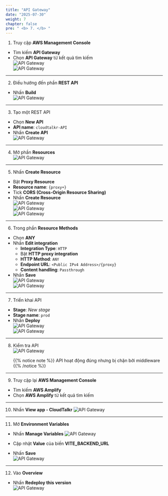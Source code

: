 ```yaml
---
title: "API Gateway"
date: "2025-07-30"
weight: 7
chapter: false
pre: " <b> 7. </b> "
---
```


1. Truy cập **AWS Management Console**

- Tìm kiếm **API Gateway**
- Chọn **API Gateway** từ kết quả tìm kiếm  
  ![API Gateway](/images/7.apigateway/api01.png)  
  ![API Gateway](/images/7.apigateway/api02.png)

---

2. Điều hướng đến phần **REST API**

- Nhấn **Build**  
  ![API Gateway](/images/7.apigateway/api03.png)

---

3. Tạo một REST API

- Chọn **New API**
- **API name**: `cloudtalkr-API`
- Nhấn **Create API**  
  ![API Gateway](/images/7.apigateway/api04.png)

---

4. Mở phần **Resources**  
   ![API Gateway](/images/7.apigateway/api05.png)

---

5. Nhấn **Create Resource**

- Bật **Proxy Resource**
- **Resource name**: `{proxy+}`
- Tick **CORS (Cross-Origin Resource Sharing)**
- Nhấn **Create Resource**  
  ![API Gateway](/images/7.apigateway/api06.png)  
  ![API Gateway](/images/7.apigateway/api07.png)  
  ![API Gateway](/images/7.apigateway/api08.png)

---

6. Trong phần **Resource Methods**

- Chọn **ANY**
- Nhấn **Edit integration**
  - **Integration Type**: `HTTP`
  - Bật **HTTP proxy integration**
  - **HTTP Method**: `ANY`
  - **Endpoint URL**: `<Public IPv4 Address>/{proxy}`
  - **Content handling**: `Passthrough`
- Nhấn **Save**  
  ![API Gateway](/images/7.apigateway/api09.png)  
  ![API Gateway](/images/7.apigateway/api10.png)

---

7. Triển khai API

- **Stage**: _New stage_
- **Stage name**: `prod`
- Nhấn **Deploy**  
  ![API Gateway](/images/7.apigateway/api11.png)  
  ![API Gateway](/images/7.apigateway/api12.png)

---

8. Kiểm tra API  
   ![API Gateway](/images/7.apigateway/api13.png)

   {{% notice note %}}
   API hoạt động đúng nhưng bị chặn bởi middleware
   {{% /notice %}}

---

9. Truy cập lại **AWS Management Console**

- Tìm kiếm **AWS Amplify**
- Chọn **AWS Amplify** từ kết quả tìm kiếm

---

10. Nhấn **View app - CloudTalkr**
    ![API Gateway](/images/7.apigateway/api14.png)

---

11. Mở **Environment Variables**

- Nhấn **Manage Variables**
  ![API Gateway](/images/7.apigateway/api15.png)

- Cập nhật **Value** của biến **VITE_BACKEND_URL**
- Nhấn **Save**  
  ![API Gateway](/images/7.apigateway/api16.png)

---

12. Vào **Overview**

- Nhấn **Redeploy this version**  
  ![API Gateway](/images/7.apigateway/api17.png)
